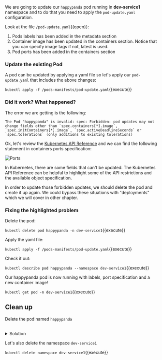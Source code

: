 We are going to update our `happypanda` pod running in **dev-service1** namespace and to do that you need to apply the `pod-update.yaml` configuration.

Look at the file `/pod-update.yaml`{{open}}:

1. Pods labels has been added in the metadata section
2. Container image has been updated in the containers section. Notice that you can specify image tags if not, latest is used.
3. Pod ports has been added in the containers section

### Update the existing Pod 

A pod can be updated by applying a yaml file so let's apply our `pod-update.yaml` that includes the above changes:

`kubectl apply -f /pods-manifests/pod-update.yaml`{{execute}}

### Did it work? What happened?

The error we are getting is the following:

```
The Pod "happypanda" is invalid: spec: Forbidden: pod updates may not change fields other than `spec.containers[*].image`, `spec.initContainers[*].image`, `spec.activeDeadlineSeconds` or `spec.tolerations` (only additions to existing tolerations)
```

Ok, let's review the [Kubernetes API Reference](https://kubernetes.io/docs/reference/generated/kubernetes-api/v1.18/#container-v1-core) and we can find the following statement in containers ports specification:

![Ports](assets/ports.png)

In Kubernetes, there are some fields that can't be updated. The Kubernetes API Reference can be helpful to highlight some of the API restrictions and the available object specification.

In order to update those forbidden updates, we should delete the pod and create it up again.
We could bypass these situations with "deployments" which we will cover in other chapter.

### Fixing the highlighted problem

Delete the pod:

`kubectl delete pod happypanda -n dev-service1`{{execute}}

Apply the yaml file:

`kubectl apply -f /pods-manifests/pod-update.yaml`{{execute}}

Check it out:

`kubectl describe pod happypanda --namespace dev-service1`{{execute}}

Our happypanda pod is now running with labels, port specification and a new container image!

`kubectl get pod -n dev-service1`{{execute}}


## Clean up

Delete the pod named `happypanda`

<br>
<details><summary>Solution</summary>
<br>

`kubectl delete pod happypanda -n dev-service1`{{execute}}

</details>

Let's also delete the namespace `dev-service1`

`kubectl delete namespace dev-service1`{{execute}}